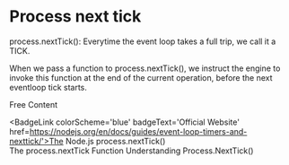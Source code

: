 # Process next tick

process.nextTick(): Everytime the event loop takes a full trip, we call it a TICK.

When we pass a function to process.nextTick(), we instruct the engine to invoke this function at the end of the current operation, before the next eventloop tick starts.

<ResourceGroupTitle>Free Content</ResourceGroupTitle>

<BadgeLink colorScheme='blue' badgeText='Official Website' href=https://nodejs.org/en/docs/guides/event-loop-timers-and-nexttick/'>The Node.js process.nextTick()</BadgeLink>                                                                              
<BadgeLink badgeText='Watch' href='https://www.youtube.com/watch?v=-niA5XOlCWI'>The process.nextTick Function</BadgeLink>
<BadgeLink colorScheme='yellow' badgeText='Read' href='https://nodejs.dev/en/learn/understanding-processnexttick/'>Understanding Process.NextTick()</BadgeLink>
                                                                                                                                  
                                                                                                                                  
